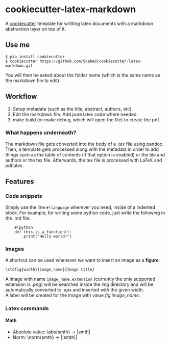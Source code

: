 
# cookiecutter-latex-markdown

A [cookiecutter](https://github.com/audreyr/cookiecutter) template for writting latex documents with a markdown abstraction layer on top of it.

## Use me
    $ pip install cookiecutter
    $ cookiecutter https://github.com/Skabed/cookiecutter-latex-markdown.git

You will then be asked about the folder name (which is the same name as the markdown file to edit).

## Workflow

1. Setup metadata (such as the title, abstract, authors, etc).
2. Edit the markdown file. Add pure latex code where needed.
3. make build (or make debug, which will open the file) to create the pdf.

### What happens underneath?
The markdown file gets converted into the body of a .tex file using pandoc. Then, a template gets processed along with the metadata in order to add things such as the table of contents (if that option is enabled) or the tile and authors or the tex file. Afterwards, the tex file is processed with LaTeX and pdflatex.


## Features ##
### Code snippets ###
Simply use the line `#!language` wherever you need, inside of a indented block. For example, for writing some python code, just write the following in the .md file:

        #!python
        def this_is_a_function():
            print("Hello world!")

### Images ###
A shortcut can be used whenever we want to insert an image as a **figure**:

    \stdfig{width}{image_name}{Image title}

A image with name `image_name.extension` (currently the only supported extension is *.png*) will be searched inside the *img* directory and will be automatically converted to *.eps* and inserted with the given width.  
A label will be created for the image with value *fig:image_name*.

### Latex commands ###
#### Math ####

* Absolute value: \abs{smth} -> |smth|
* Norm: \norm{smth} -> ||smth||


